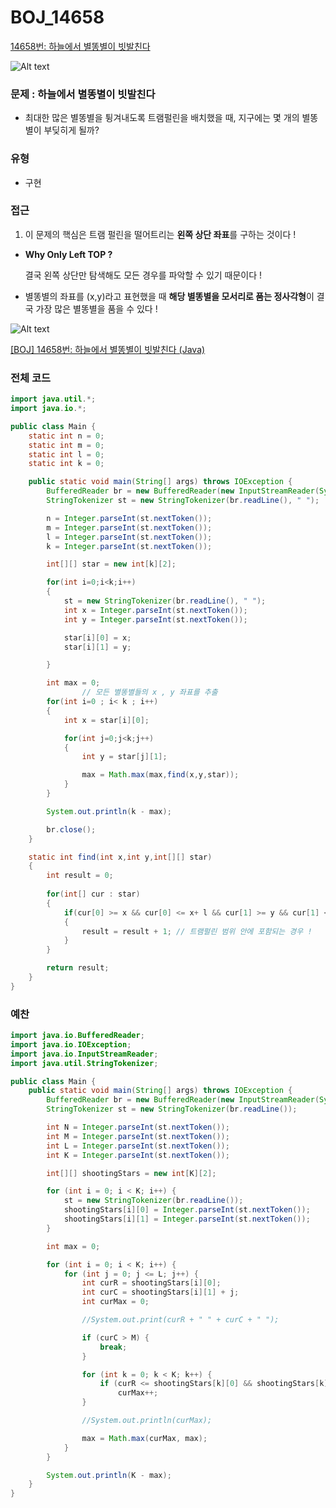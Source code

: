 # BOJ_14658

[14658번: 하늘에서 별똥별이 빗발친다](https://www.acmicpc.net/problem/14658)

![Alt text](https://user-images.githubusercontent.com/84346055/258816840-2b59adf4-a4c9-42e6-9cac-ecf4877b58e3.png)

### 문제 : 하늘에서 별똥별이 빗발친다

- 최대한 많은 별똥별을 튕겨내도록 트램펄린을 배치했을 때, 지구에는 몇 개의 별똥별이 부딪히게 될까?

### 유형

- 구현

### 접근

1. 이 문제의 핵심은 트램 펄린을 떨어트리는 **왼쪽 상단 좌표**를 구하는 것이다 !
- **Why Only Left TOP ?**

  결국 왼쪽 상단만 탐색해도 모든 경우를 파악할 수 있기 때문이다 !

- 별똥별의 좌표를 (x,y)라고 표현했을 때 **해당 별똥별을 모서리로 품는 정사각형**이 결국 가장 많은 별똥별을 품을 수 있다 !

![Alt text](https://user-images.githubusercontent.com/84346055/258816860-50f6d5aa-656b-43cb-a0ce-86bf6cf165a6.png)

[[BOJ] 14658번: 하늘에서 별똥별이 빗발친다 (Java)](https://velog.io/@dot2__/BOJ-14658번-하늘에서-별똥별이-빗발친다-Java)

### 전체 코드

```java
import java.util.*;
import java.io.*;

public class Main {
    static int n = 0;
    static int m = 0;
    static int l = 0;
    static int k = 0;

    public static void main(String[] args) throws IOException {
        BufferedReader br = new BufferedReader(new InputStreamReader(System.in));
        StringTokenizer st = new StringTokenizer(br.readLine(), " ");

        n = Integer.parseInt(st.nextToken());
        m = Integer.parseInt(st.nextToken());
        l = Integer.parseInt(st.nextToken());
        k = Integer.parseInt(st.nextToken());

        int[][] star = new int[k][2];

        for(int i=0;i<k;i++)
        {
            st = new StringTokenizer(br.readLine(), " ");
            int x = Integer.parseInt(st.nextToken());
            int y = Integer.parseInt(st.nextToken());

            star[i][0] = x;
            star[i][1] = y;

        }

        int max = 0;
				// 모든 별똥별들의 x , y 좌표를 추출
        for(int i=0 ; i< k ; i++)
        {
            int x = star[i][0];

            for(int j=0;j<k;j++)
            {
                int y = star[j][1];

                max = Math.max(max,find(x,y,star));
            }
        }

        System.out.println(k - max);

        br.close();
    }

    static int find(int x,int y,int[][] star)
    {
        int result = 0;
        
        for(int[] cur : star)
        {
            if(cur[0] >= x && cur[0] <= x+ l && cur[1] >= y && cur[1] <= y + l)
            {
                result = result + 1; // 트램펄린 범위 안에 포함되는 경우 !
            }
        }

        return result;
    }
}
```

### 예찬

```java
import java.io.BufferedReader;
import java.io.IOException;
import java.io.InputStreamReader;
import java.util.StringTokenizer;

public class Main {
    public static void main(String[] args) throws IOException {
        BufferedReader br = new BufferedReader(new InputStreamReader(System.in));
        StringTokenizer st = new StringTokenizer(br.readLine());

        int N = Integer.parseInt(st.nextToken());
        int M = Integer.parseInt(st.nextToken());
        int L = Integer.parseInt(st.nextToken());
        int K = Integer.parseInt(st.nextToken());

        int[][] shootingStars = new int[K][2];

        for (int i = 0; i < K; i++) {
            st = new StringTokenizer(br.readLine());
            shootingStars[i][0] = Integer.parseInt(st.nextToken());
            shootingStars[i][1] = Integer.parseInt(st.nextToken());
        }

        int max = 0;

        for (int i = 0; i < K; i++) {
            for (int j = 0; j <= L; j++) {
                int curR = shootingStars[i][0];
                int curC = shootingStars[i][1] + j;
                int curMax = 0;

                //System.out.print(curR + " " + curC + " ");

                if (curC > M) {
                    break;
                }

                for (int k = 0; k < K; k++) {
                    if (curR <= shootingStars[k][0] && shootingStars[k][0] <= curR + L && curC-L <= shootingStars[k][1] && shootingStars[k][1] <= curC)
                        curMax++;
                }

                //System.out.println(curMax);

                max = Math.max(curMax, max);
            }
        }

        System.out.println(K - max);
    }
}
```
